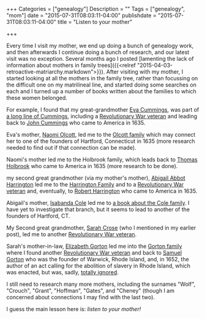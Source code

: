 +++
Categories = ["genealogy"]
Description = ""
Tags = ["genealogy", "mom"]
date = "2015-07-31T08:03:11-04:00"
publishdate = "2015-07-31T08:03:11-04:00"
title = "Listen to your mother"

+++

Every time I visit my mother, we end up doing a bunch of genealogy work, and then afterwards I continue doing a bunch of research, and our latest visit was no exception.
Several months ago I posted 
[lamenting the lack of information about mothers in family trees]({{<relref "2015-04-03-retroactive-matriarchy.markdown">}}).
After visiting with my mother, I started looking at all the mothers in the family tree, rather than focussing on the difficult one on my matrilineal line, and started doing some searches on each and I turned up a number of books written about the families to which these women belonged.

For example, I found that my great-grandmother [Eva Cummings](http://www.werelate.org/wiki/Person:Eva_Cummings_%283%29),
was part of [a long line of Cummings](http://www.werelate.org/wiki/Source:Mooar%2C_George._Cummings_Memorial_:_A_Genealogical_History_of_the_Descendants_of_Isaac_Cummings%2C_an_Early_Settler_of_Topsfield%2C_Massachusetts), including a [Revolutionary War veteran](http://www.werelate.org/wiki/Person:Ebenezer_Cummings_%286%29)
and leading back to [John Cummings](http://www.werelate.org/wiki/Person:John_Cummings_%2816%29) who came to America in 1635.

Eva's mother, [Naomi Olcott](http://www.werelate.org/wiki/Person:Naomi_Olcott_%281%29), led me to the [Olcott family](http://www.werelate.org/wiki/Source:Goodwin%2C_Nathaniel._Descendants_of_Thomas_Olcott%2C_One_of_the_First_Settlers_of_Hartford%2C_Ct) which may connect her to one of the founders of Hartford, Connecticut in 1635 (more research needed to find out if that connection can be made).

Naomi's mother led me to the Holbrook family, which leads back to
[Thomas Holbrook](http://www.werelate.org/wiki/Person:Thomas_Holbrook_%284%29)
who came to America in 1635 (more research to be done).

my second great grandmother (via my mother's mother), [Abigail Abbot Harrington](http://www.werelate.org/wiki/Person:Abrigail_Harrington_%281%29)
led me to the [Harrington Family](http://www.werelate.org/wiki/Source:Harrington%2C_George_H._Manuscript_of_Harrington_Family_Genealogical_Gazetteer)
and to a [Revolutionary War veteran](http://www.werelate.org/wiki/Person:Jason_Harrington_%282%29) and, eventually, to
[Robert Harrington](http://www.werelate.org/wiki/Person:Robert_Harrington_%283%29) who came to America in 1635.

Abigail's mother, [Isabanda Cole](http://www.werelate.org/wiki/Person:Isabanda_Cole_%281%29) led me to [a book about the Cole family](http://www.werelate.org/wiki/Source:Cole%2C_Frank_T._Early_Genealogies_of_the_Cole_Families_in_America).  I have yet to investigate that branch, but it seems to lead to another of the founders of Hartford, CT.

My Second great grandmother, [Sarah Crose](http://www.werelate.org/wiki/Person:Sarah_Crose_%2811%29)
(who I mentioned in my earlier post),
led me to another [Revolutionary War veteran](http://www.werelate.org/wiki/Person:Philip_Crose_%281%29).

Sarah's mother-in-law,
[Elizabeth Gorton](http://www.werelate.org/wiki/Person:Elizabeth_Gorton_%2816%29)
led me into the [Gorton family](http://www.werelate.org/wiki/Source:Gorton%2C_Adelos._Life_and_Times_of_Samuel_Gorton)
where I found another [Revolutionary War veteran](http://www.werelate.org/wiki/Person:Samuel_Gorton_%2840%29)
and back to [Samuel Gorton](http://www.werelate.org/wiki/Person:Samuel_Gorton_%281%29)
who was the founder of Warwick, Rhode Island, and, in 1652, the author of 
an act calling for the abolition of slavery in Rhode Island, which was enacted, but was, sadly, [totally ignored](http://slavenorth.com/rhodeisland.htm).

I still need to research many more mothers, including the surnames "Wolf", "Crouch", "Grant", "Hoffman", "Gates", and "Cheney" (though I am concerned about connections I may find with the last two).

I guess the main lesson here is: *listen to your mother!*
